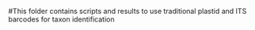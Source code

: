 #This folder contains scripts and results to use traditional plastid and ITS barcodes for taxon identification
